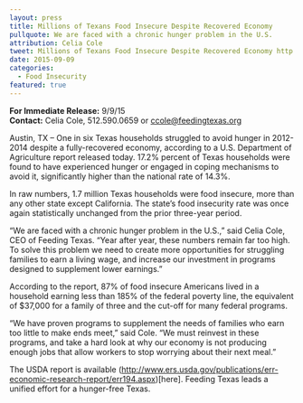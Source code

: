 ```yaml
---
layout: press
title: Millions of Texans Food Insecure Despite Recovered Economy
pullquote: We are faced with a chronic hunger problem in the U.S.
attribution: Celia Cole
tweet: Millions of Texans Food Insecure Despite Recovered Economy http://eepurl.com/byGa-f
date: 2015-09-09
categories:
  - Food Insecurity
featured: true
---  
```

**For Immediate Release:** 9/9/15    
**Contact:** Celia Cole, 512.590.0659 or ccole@feedingtexas.org

Austin, TX – One in six Texas households struggled to avoid hunger in 2012-2014 despite a fully-recovered economy, according to a U.S. Department of Agriculture report released today. 17.2% percent of Texas households were found to have experienced hunger or engaged in coping mechanisms to avoid it, significantly higher than the national rate of 14.3%.

In raw numbers, 1.7 million Texas households were food insecure, more than any other state except California. The state’s food insecurity rate was once again statistically unchanged from the prior three-year period.

“We are faced with a chronic hunger problem in the U.S.,” said Celia Cole, CEO of Feeding Texas. “Year after year, these numbers remain far too high. To solve this problem we need to create more opportunities for struggling families to earn a living wage, and increase our investment in programs designed to supplement lower earnings.”

According to the report, 87% of food insecure Americans lived in a household earning less than 185% of the federal poverty line, the equivalent of $37,000 for a family of three and the cut-off for many federal programs.

“We have proven programs to supplement the needs of families who earn too little to make ends meet,” said Cole. “We must reinvest in these programs, and take a hard look at why our economy is not producing enough jobs that allow workers to stop worrying about their next meal.”

The USDA report is available (http://www.ers.usda.gov/publications/err-economic-research-report/err194.aspx)[here]. Feeding Texas leads a unified effort for a hunger-free Texas. 
 
##
